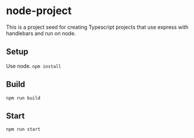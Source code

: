 # node-project

This is a project seed for creating Typescript projects that use express with handlebars and run on node.

## Setup

Use node. `npm install`

## Build

`npm run build`

## Start

`npm run start`
